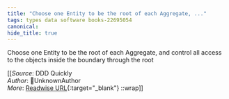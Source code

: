 ```yaml
---
title: "Choose one Entity to be the root of each Aggregate, ..."
tags: types data software books-22695054
canonical: 
hide_title: true
---
```


Choose one Entity to be the root of each Aggregate, and control all access to the objects inside the boundary through the root


[[_Source_: DDD Quickly<br>
_Author_: UnknownAuthor<br>
_More_: [Readwise URL](https://readwise.io/open/446271389){:target="_blank"}
::wrap]]